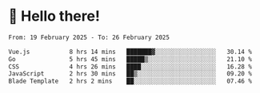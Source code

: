 # 👋 Hello there!

<!--START_SECTION:waka-->

```txt
From: 19 February 2025 - To: 26 February 2025

Vue.js           8 hrs 14 mins   ███████▓░░░░░░░░░░░░░░░░░   30.14 %
Go               5 hrs 45 mins   █████▒░░░░░░░░░░░░░░░░░░░   21.10 %
CSS              4 hrs 26 mins   ████░░░░░░░░░░░░░░░░░░░░░   16.28 %
JavaScript       2 hrs 30 mins   ██▒░░░░░░░░░░░░░░░░░░░░░░   09.20 %
Blade Template   2 hrs 2 mins    ██░░░░░░░░░░░░░░░░░░░░░░░   07.46 %
```

<!--END_SECTION:waka-->
